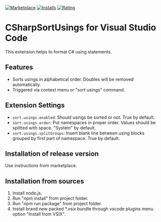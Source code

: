 [![Marketplace](https://vsmarketplacebadge.apphb.com/version-short/jongrant.csharpsortusings.svg)](https://marketplace.visualstudio.com/items?itemName=jongrant.csharpsortusings)
[![Installs](https://vsmarketplacebadge.apphb.com/installs-short/jongrant.csharpsortusings.svg)](https://marketplace.visualstudio.com/items?itemName=jongrant.csharpsortusings)
[![Rating](https://vsmarketplacebadge.apphb.com/rating-short/jongrant.csharpsortusings.svg)](https://marketplace.visualstudio.com/items?itemName=jongrant.csharpsortusings)


# CSharpSortUsings for Visual Studio Code
This extension helps to format C# using statements.

## Features
  * Sorts usings in alphabetical order. Doubles will be removed automatically.
  * Triggered via context menu or "sort usings" command.

## Extension Settings
* `sort.usings.enabled`: Should usings be sorted or not. True by default.
* `sort.usings.order`: Put namespaces in proper order. Values should be splitted with space. "System" by default.
* `sort.usings.splitGroups`: Insert blank line between using blocks grouped by first part of namespace. True by default.

## Installation of release version
Use instructions from marketplace.

## Installation from sources
1. Install node.js.
2. Run "npm install" from project folder.
3. Run "npm run package" from project folder.
4. Install brand new packed *.vsix bundle through vscode plugins menu option "Install from VSIX".
